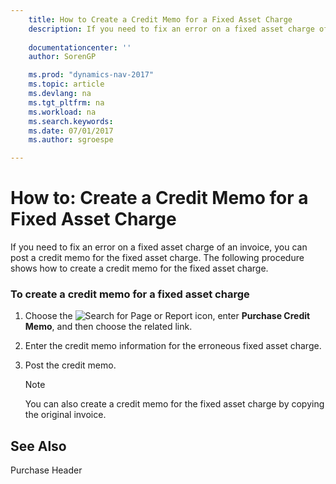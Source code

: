 ```yaml
---
    title: How to Create a Credit Memo for a Fixed Asset Charge 
    description: If you need to fix an error on a fixed asset charge of an invoice, you can post a credit memo for the fixed asset charge. The following procedure shows how to create a credit memo for the fixed asset charge.
    
    documentationcenter: ''
    author: SorenGP

    ms.prod: "dynamics-nav-2017"
    ms.topic: article
    ms.devlang: na
    ms.tgt_pltfrm: na
    ms.workload: na
    ms.search.keywords:
    ms.date: 07/01/2017
    ms.author: sgroespe

---
```

# How to: Create a Credit Memo for a Fixed Asset Charge
If you need to fix an error on a fixed asset charge of an invoice, you can post a credit memo for the fixed asset charge. The following procedure shows how to create a credit memo for the fixed asset charge.  
  
### To create a credit memo for a fixed asset charge  
  
1.  Choose the ![Search for Page or Report](media/ui-search/search_small.png "Search for Page or Report icon") icon, enter **Purchase Credit Memo**, and then choose the related link.  
  
2.  Enter the credit memo information for the erroneous fixed asset charge.  
  
3.  Post the credit memo.  
  
    > [!NOTE]  
    >  You can also create a credit memo for the fixed asset charge by copying the original invoice.  
  
## See Also  
 Purchase Header